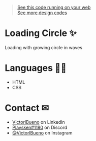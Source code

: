 ><a href="https://vlb-loading-circle.netlify.app/" target="_blank">See this code running on your web</a></br>
><a href="https://github.com/stars/VictorlBueno/lists/design" target="_blank">See more design codes</a>

# Loading Circle ✨
Loading with growing circle in waves

# Languages 👨‍💻
<ul>
  <li>HTML</li>
  <li>CSS</li>
</ul>
  
# Contact ✉
<ul>
<li><a href="https://www.linkedin.com/in/victorlbueno/" target="_blank">VictorlBueno</a> on LinkedIn</li>
<li><a href="discordapp.com/users/Playsken#1180" target="_blank">Playsken#1180</a> on Discord</li>
<li><a href="instagram.com/victorlbueno" target="_blank">@VictorlBueno</a> on Instagram</li></ul>
